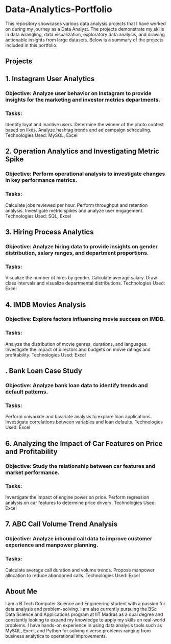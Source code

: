 # Data-Analytics-Portfolio
This repository showcases various data analysis projects that I have worked on during my journey as a Data Analyst. The projects demonstrate my skills in data wrangling, data visualization, exploratory data analysis, and drawing actionable insights from large datasets. Below is a summary of the projects included in this portfolio.

## Projects
## 1. Instagram User Analytics
### Objective: Analyze user behavior on Instagram to provide insights for the marketing and investor metrics departments.
### Tasks:
Identify loyal and inactive users.
Determine the winner of the photo contest based on likes.
Analyze hashtag trends and ad campaign scheduling.
Technologies Used: MySQL, Excel

## 2. Operation Analytics and Investigating Metric Spike
### Objective: Perform operational analysis to investigate changes in key performance metrics.
### Tasks:
Calculate jobs reviewed per hour.
Perform throughput and retention analysis.
Investigate metric spikes and analyze user engagement.
Technologies Used: SQL, Excel

## 3. Hiring Process Analytics
### Objective: Analyze hiring data to provide insights on gender distribution, salary ranges, and department proportions.
### Tasks:
Visualize the number of hires by gender.
Calculate average salary.
Draw class intervals and visualize departmental distributions.
Technologies Used: Excel

## 4. IMDB Movies Analysis
### Objective: Explore factors influencing movie success on IMDB.
### Tasks:
Analyze the distribution of movie genres, durations, and languages.
Investigate the impact of directors and budgets on movie ratings and profitability.
Technologies Used: Excel

## . Bank Loan Case Study
### Objective: Analyze bank loan data to identify trends and default patterns.
### Tasks:
Perform univariate and bivariate analysis to explore loan applications.
Investigate correlations between variables and loan defaults.
Technologies Used: Excel

## 6. Analyzing the Impact of Car Features on Price and Profitability
### Objective: Study the relationship between car features and market performance.
### Tasks:
Investigate the impact of engine power on price.
Perform regression analysis on car features to determine price drivers.
Technologies Used: Excel

## 7. ABC Call Volume Trend Analysis
### Objective: Analyze inbound call data to improve customer experience and manpower planning.
### Tasks:
Calculate average call duration and volume trends.
Propose manpower allocation to reduce abandoned calls.
Technologies Used: Excel

## About Me
I am a B.Tech Computer Science and Engineering student with a passion for data analysis and problem-solving. I am also currently pursuing the BSc Data Science and Applications program at IIT Madras as a dual degree and constantly looking to expand my knowledge to apply my skills on real-world problems. I have hands-on experience in using data analysis tools such as MySQL, Excel, and Python for solving diverse problems ranging from business analytics to operational improvements.

